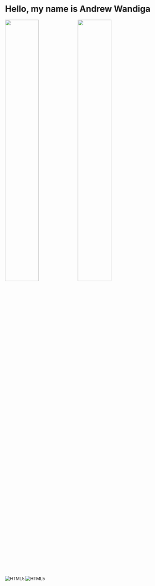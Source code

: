# Hello, my name is Andrew Wandiga

<img align="left" width="47%" src="https://github-readme-stats.vercel.app/api?username=wandiga&theme=github_dark&show_icons=true"/>

<img align="left" width="47%" src="https://github-readme-stats.vercel.app/api/top-langs?username=wandiga"/>

<img align="left" alt="HTML5" src="https://img.shields.io/badge/html5-%23E34F26.svg?style=for-the-badge&logo=html5&logoColor=white"/>

<img alt="HTML5" src="https://img.shields.io/badge/css3-%231572B6.svg?style=for-the-badge&logo=css3&logoColor=white"/>
